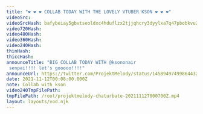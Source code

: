 ```yaml
---
title: "❤️ ❤️ ❤️ COLLAB TODAY WITH THE LOVELY VTUBER KSON ❤️ ❤️ ❤️"
videoSrc: 
videoSrcHash: bafybeiay5gbvtseoldxc4hduflzx2tjjqhcry3dyylxa7q47pbobkvu27a?filename=projektmelody-chaturbate-20211112T000700Z.mp4
video720Hash: 
video480Hash: 
video360Hash: 
video240Hash: 
thinHash: 
thiccHash: 
announceTitle: "BIG COLLAB TODAY WITH @ksononair
 senpai!!!! let's gooooo!!!!"
announceUrl: https://twitter.com/ProjektMelody/status/1458949749986443268
date: 2021-11-12T00:08:00.000Z
note: Collab with kson
video240TmpFilePath: 
tmpFilePath: /root/projektmelody-chaturbate-20211112T000700Z.mp4
layout: layouts/vod.njk
---
```

